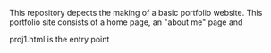 This repository depects the making of a basic portfolio website. 
This portfolio site consists of a home page, an "about me" page and 

proj1.html is the entry point 
